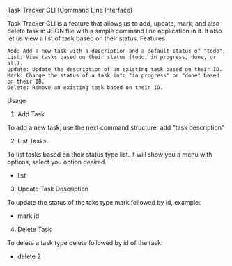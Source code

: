Task Tracker CLI (Command Line Interface)

Task Tracker CLI is a feature that allows us to add, update, mark, and also delete task in JSON file with a simple command line application in it. It also let us view a list of task based on their status.
Features

    Add: Add a new task with a description and a default status of "todo",
    List: View tasks based on their status (todo, in progress, done, or all).
    Update: Update the description of an existing task based on their ID.
    Mark: Change the status of a task into "in progress" or "done" based on their ID.
    Delete: Remove an existing task based on their ID.

Usage
1) Add Task

To add a new task, use the next command structure:
add "task description"

2) List Tasks

To list tasks based on their status type list. it will show you a menu with options, select you option desired.
- list

3) Update Task Description

To update the status of the taks type mark followed by id, example:
- mark id

4) Delete Task

To delete a task type delete followed by id of the task:
- delete 2
